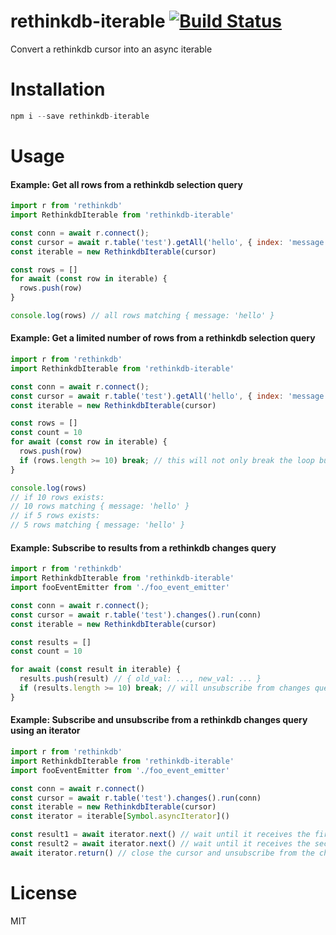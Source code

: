 # rethinkdb-iterable [![Build Status](https://travis-ci.org/tjmehta/rethinkdb-iterable.svg?branch=master)](https://travis-ci.org/tjmehta/rethinkdb-iterable)

Convert a rethinkdb cursor into an async iterable

# Installation

```js
npm i --save rethinkdb-iterable
```

# Usage

#### Example: Get all rows from a rethinkdb selection query

```js
import r from 'rethinkdb'
import RethinkdbIterable from 'rethinkdb-iterable'

const conn = await r.connect();
const cursor = await r.table('test').getAll('hello', { index: 'message' }).run(conn)
const iterable = new RethinkdbIterable(cursor)

const rows = []
for await (const row in iterable) {
  rows.push(row)
}

console.log(rows) // all rows matching { message: 'hello' }
```

#### Example: Get a limited number of rows from a rethinkdb selection query

```js
import r from 'rethinkdb'
import RethinkdbIterable from 'rethinkdb-iterable'

const conn = await r.connect();
const cursor = await r.table('test').getAll('hello', { index: 'message' }).run(conn)
const iterable = new RethinkdbIterable(cursor)

const rows = []
const count = 10
for await (const row in iterable) {
  rows.push(row)
  if (rows.length >= 10) break; // this will not only break the loop but also close the cursor
}

console.log(rows)
// if 10 rows exists:
// 10 rows matching { message: 'hello' }
// if 5 rows exists:
// 5 rows matching { message: 'hello' }
```

#### Example: Subscribe to results from a rethinkdb changes query

```js
import r from 'rethinkdb'
import RethinkdbIterable from 'rethinkdb-iterable'
import fooEventEmitter from './foo_event_emitter'

const conn = await r.connect();
const cursor = await r.table('test').changes().run(conn)
const iterable = new RethinkdbIterable(cursor)

const results = []
const count = 10

for await (const result in iterable) {
  results.push(result) // { old_val: ..., new_val: ... }
  if (results.length >= 10) break; // will unsubscribe from changes query after receiving 10 results
}
```

#### Example: Subscribe and unsubscribe from a rethinkdb changes query using an iterator

```js
import r from 'rethinkdb'
import RethinkdbIterable from 'rethinkdb-iterable'
import fooEventEmitter from './foo_event_emitter'

const conn = await r.connect()
const cursor = await r.table('test').changes().run(conn)
const iterable = new RethinkdbIterable(cursor)
const iterator = iterable[Symbol.asyncIterator]()

const result1 = await iterator.next() // wait until it receives the first change result, { old_val: ..., new_val: ... }
const result2 = await iterator.next() // wait until it receives the second change result, { old_val: ..., new_val: ... }
await iterator.return() // close the cursor and unsubscribe from the changes query
```

# License

MIT
